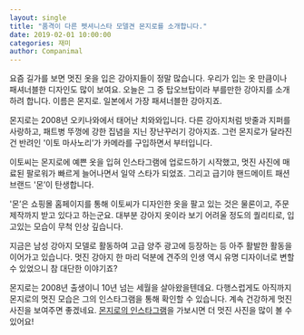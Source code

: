 ```yaml
---
layout: single
title: "품격이 다른 펫셔니스타 모델견 몬지로를 소개합니다."
date: 2019-02-01 10:00:00
categories: 재미
author: Companimal
---
```


요즘 길가를 보면 멋진 옷을 입은 강아지들이 정말 많습니다. 우리가 입는 옷 만큼이나 패셔너블한 디자인도 많이 보여요. 오늘은 그 중 탑오브탑이라 부를만한 강아지를 소개하려 합니다. 이름은 몬지로. 일본에서 가장 패셔너블한 강아지죠.

몬지로는 2008년 오키나와에서 태어난 치와와입니다. 다른 강아지처럼 밧줄과 지퍼를 사랑하고, 패트병 뚜껑에 강한 집념을 지닌 장난꾸러기 강아지죠. 그런 몬지로가 달라진 건 반려인 '이토 마사노리’가 카메라를 구입하면서 부터입니다.

이토씨는 몬지로에 예쁜 옷을 입혀 인스타그램에 업로드하기 시작했고, 멋진 사진에 매료된 팔로워가 빠르게 늘어나면서 일약 스타가 되었죠. 그리고 급기야 핸드메이트 패션브랜드 '몬’이 탄생합니다.

'몬’은 쇼핑몰 홈페이지를 통해 이토씨가 디자인한 옷을 팔고 있는 것은 물론이고, 주문제작까지 받고 있다고 하는군요. 대부분 강아지 옷이라 보기 어려울 정도의 퀄리티로, 입고있는 모습이 무척 인상 깊습니다.

지금은 남성 강아지 모델로 활동하여 고급 양주 광고에 등장하는 등 아주 활발한 활동을 이어가고 있습니다. 멋진 강아지 한 마리 덕분에 견주의 인생 역시 유명 디자이너로 변할 수 있었으니 참 대단한 이야기죠?

몬지로는 2008년 출생이니 10년 넘는 세월을 살아왔을텐데요. 다행스럽게도 아직까지 몬지로의 멋진 모습은 그의 인스타그램을 통해 확인할 수 있습니다. 계속 건강하게 멋진 사진을 보여주면 좋겠네요. [몬지로의 인스타그램](https://www.instagram.com/montjiro/)을 가보시면 더 멋진 사진을 많이 볼 수 있어요!

